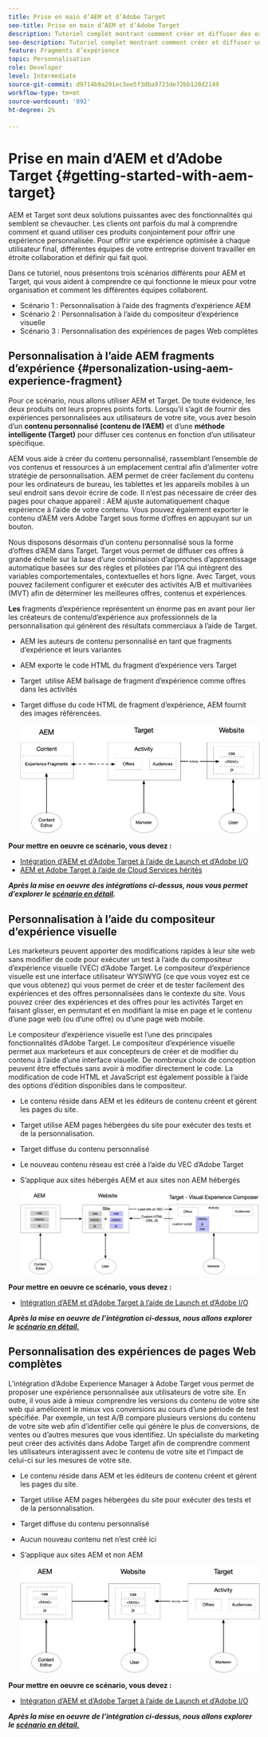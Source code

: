 ```yaml
---
title: Prise en main d’AEM et d’Adobe Target
seo-title: Prise en main d’AEM et d’Adobe Target
description: Tutoriel complet montrant comment créer et diffuser des expériences personnalisées à l’aide d’Adobe Experience Manager et d’Adobe Target. Dans ce tutoriel, vous découvrirez également différentes personnes impliquées dans le processus de bout en bout et comment elles collaborent entre elles.
seo-description: Tutoriel complet montrant comment créer et diffuser une expérience personnalisée à l’aide d’Adobe Experience Manager et d’Adobe Target. Dans ce tutoriel, vous découvrirez également différentes personnes impliquées dans le processus de bout en bout et comment elles collaborent entre elles.
feature: Fragments d’expérience
topic: Personnalisation
role: Developer
level: Intermediate
source-git-commit: d9714b9a291ec3ee5f3dba9723de72bb120d2149
workflow-type: tm+mt
source-wordcount: '892'
ht-degree: 2%

---
```



# Prise en main d’AEM et d’Adobe Target {#getting-started-with-aem-target}

AEM et Target sont deux solutions puissantes avec des fonctionnalités qui semblent se chevaucher. Les clients ont parfois du mal à comprendre comment et quand utiliser ces produits conjointement pour offrir une expérience personnalisée. Pour offrir une expérience optimisée à chaque utilisateur final, différentes équipes de votre entreprise doivent travailler en étroite collaboration et définir qui fait quoi.

Dans ce tutoriel, nous présentons trois scénarios différents pour AEM et Target, qui vous aident à comprendre ce qui fonctionne le mieux pour votre organisation et comment les différentes équipes collaborent.

* Scénario 1 : Personnalisation à l’aide des fragments d’expérience AEM
* Scénario 2 : Personnalisation à l’aide du compositeur d’expérience visuelle
* Scénario 3 : Personnalisation des expériences de pages Web complètes

## Personnalisation à l’aide AEM fragments d’expérience {#personalization-using-aem-experience-fragment}

Pour ce scénario, nous allons utiliser AEM et Target. De toute évidence, les deux produits ont leurs propres points forts. Lorsqu’il s’agit de fournir des expériences personnalisées aux utilisateurs de votre site, vous avez besoin d’un **contenu personnalisé (contenu de l’AEM)** et d’une **méthode intelligente (Target)** pour diffuser ces contenus en fonction d’un utilisateur spécifique.

AEM vous aide à créer du contenu personnalisé, rassemblant l’ensemble de vos contenus et ressources à un emplacement central afin d’alimenter votre stratégie de personnalisation. AEM permet de créer facilement du contenu pour les ordinateurs de bureau, les tablettes et les appareils mobiles à un seul endroit sans devoir écrire de code. Il n’est pas nécessaire de créer des pages pour chaque appareil : AEM ajuste automatiquement chaque expérience à l’aide de votre contenu. Vous pouvez également exporter le contenu d’AEM vers Adobe Target sous forme d’offres en appuyant sur un bouton.

Nous disposons désormais d’un contenu personnalisé sous la forme d’offres d’AEM dans Target. Target vous permet de diffuser ces offres à grande échelle sur la base d’une combinaison d’approches d’apprentissage automatique basées sur des règles et pilotées par l’IA qui intègrent des variables comportementales, contextuelles et hors ligne.  Avec Target, vous pouvez facilement configurer et exécuter des activités A/B et multivariées (MVT) afin de déterminer les meilleures offres, contenus et expériences.

**Les** fragments d’expérience représentent un énorme pas en avant pour lier les créateurs de contenu/d’expérience aux professionnels de la personnalisation qui génèrent des résultats commerciaux à l’aide de Target.

* AEM les auteurs de contenu personnalisé en tant que fragments d’expérience et leurs variantes
* AEM exporte le code HTML du fragment d’expérience vers Target &#x200B;
* Target &#x200B; utilise AEM balisage de fragment d’expérience comme offres dans les activités
* Target diffuse du code HTML de fragment d’expérience, AEM fournit des images référencées.

   ![Personnalisation à l’aide du diagramme Fragments d’expérience](assets/personalization-use-case-1/use-case-1-diagram.png)

**Pour mettre en oeuvre ce scénario, vous devez :**

* [Intégration d’AEM et d’Adobe Target à l’aide de Launch et d’Adobe I/O](./implementation.md#integrating-aem-target-options)
* [AEM et Adobe Target à l’aide de Cloud Services hérités](./implementation.md#integrating-aem-target-options)

***Après la mise en oeuvre des intégrations ci-dessus, nous vous permet d’explorer le  [scénario en détail](./personalization-use-case-1.md).***

## Personnalisation à l’aide du compositeur d’expérience visuelle

Les marketeurs peuvent apporter des modifications rapides à leur site web sans modifier de code pour exécuter un test à l’aide du compositeur d’expérience visuelle (VEC) d’Adobe Target. Le compositeur d’expérience visuelle est une interface utilisateur WYSIWYG (ce que vous voyez est ce que vous obtenez) qui vous permet de créer et de tester facilement des expériences et des offres personnalisées dans le contexte du site. Vous pouvez créer des expériences et des offres pour les activités Target en faisant glisser, en permutant et en modifiant la mise en page et le contenu d’une page web (ou d’une offre) ou d’une page web mobile.

Le compositeur d’expérience visuelle est l’une des principales fonctionnalités d’Adobe Target. Le compositeur d’expérience visuelle permet aux marketeurs et aux concepteurs de créer et de modifier du contenu à l’aide d’une interface visuelle. De nombreux choix de conception peuvent être effectués sans avoir à modifier directement le code. La modification de code HTML et JavaScript est également possible à l’aide des options d’édition disponibles dans le compositeur.

* Le contenu réside dans AEM et les éditeurs de contenu créent et gèrent les pages du site.
* Target utilise AEM pages hébergées du site pour exécuter des tests et de la personnalisation.
* Target diffuse du contenu personnalisé
* Le nouveau contenu réseau est créé à l’aide du VEC d’Adobe Target
* S’applique aux sites hébergés AEM et aux sites non AEM hébergés

   ![Personnalisation à l’aide du diagramme du compositeur d’expérience visuelle](assets/personalization-use-case-3/use-case-diagram-3.png)

**Pour mettre en oeuvre ce scénario, vous devez :**

* [Intégration d’AEM et d’Adobe Target à l’aide de Launch et d’Adobe I/O](./implementation.md#integrating-aem-target-options)

***Après la mise en oeuvre de l’intégration ci-dessus, nous allons explorer le  [scénario en détail.](./personalization-use-case-3.md)***

## Personnalisation des expériences de pages Web complètes

L’intégration d’Adobe Experience Manager à Adobe Target vous permet de proposer une expérience personnalisée aux utilisateurs de votre site. En outre, il vous aide à mieux comprendre les versions du contenu de votre site web qui améliorent le mieux vos conversions au cours d’une période de test spécifiée. Par exemple, un test A/B compare plusieurs versions du contenu de votre site web afin d’identifier celle qui génère le plus de conversions, de ventes ou d’autres mesures que vous identifiez. Un spécialiste du marketing peut créer des activités dans Adobe Target afin de comprendre comment les utilisateurs interagissent avec le contenu de votre site et l’impact de celui-ci sur les mesures de votre site.

* Le contenu réside dans AEM et les éditeurs de contenu créent et gèrent les pages du site.
* Target utilise AEM pages hébergées du site pour exécuter des tests et de la personnalisation.
* Target diffuse du contenu personnalisé
* Aucun nouveau contenu net n’est créé ici
* S’applique aux sites AEM et non AEM

   ![diagramme](assets/personalization-use-case-2/use-case-2-diagram.png)

**Pour mettre en oeuvre ce scénario, vous devez :**

* [Intégration d’AEM et d’Adobe Target à l’aide de Launch et d’Adobe I/O](./implementation.md#integrating-aem-target-options)

***Après la mise en oeuvre de l’intégration ci-dessus, nous allons explorer le  [scénario en détail.](./personalization-use-case-2.md)***
